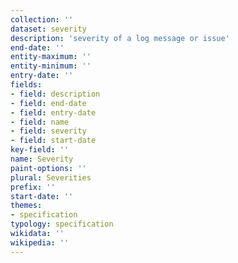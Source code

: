 ```yaml
---
collection: ''
dataset: severity
description: 'severity of a log message or issue'
end-date: ''
entity-maximum: ''
entity-minimum: ''
entry-date: ''
fields:
- field: description
- field: end-date
- field: entry-date
- field: name
- field: severity
- field: start-date
key-field: ''
name: Severity
paint-options: ''
plural: Severities
prefix: ''
start-date: ''
themes:
- specification
typology: specification
wikidata: ''
wikipedia: ''
---
```

